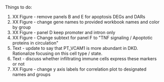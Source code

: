 Things to do:

1. XX Figure - remove panels B and E for apoptosis DEGs and DARs
2. XX Figure - change gene names to provided workbook names and color by group
3. XX Figure - panel D keep promoter and intron only
4. XX Figure - Change subtext for panel F to "TNF signaling / Apoptotic proteins in circulation"
5. Text - update to say that PT_VCAM1 is more abundant in DKD. Rationalize focusing on this cell type / state. 
6. Text - discuss whether infiltrating immune cells express these markers or not
7. XX Figure - change y axis labels for correlation plot to designated names and groups
